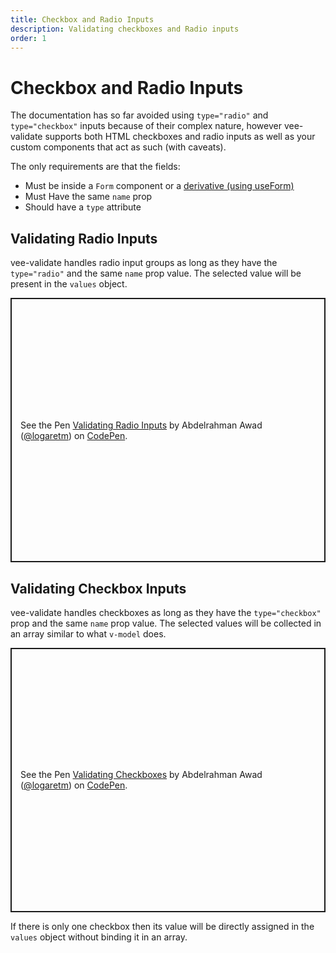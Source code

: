 ```yaml
---
title: Checkbox and Radio Inputs
description: Validating checkboxes and Radio inputs
order: 1
---
```


# Checkbox and Radio Inputs

The documentation has so far avoided using `type="radio"` and `type="checkbox"` inputs because of their complex nature, however vee-validate supports both HTML checkboxes and radio inputs as well as your custom components that act as such (with caveats).

The only requirements are that the fields:

<div class="features">

- Must be inside a `Form` component or a [derivative (using useForm)](/api/use-form#creating-custom-form-components)
- Must Have the same `name` prop
- Should have a `type` attribute

</div>

## Validating Radio Inputs

vee-validate handles radio input groups as long as they have the `type="radio"` and the same `name` prop value. The selected value will be present in the `values` object.

<p class="codepen" data-height="423" data-theme-id="light" data-default-tab="js,result" data-user="logaretm" data-slug-hash="YzwMqmL" style="height: 423px; box-sizing: border-box; display: flex; align-items: center; justify-content: center; border: 2px solid; margin: 1em 0; padding: 1em;" data-pen-title="Validating Radio Inputs">
  <span>See the Pen <a href="https://codepen.io/logaretm/pen/YzwMqmL">
  Validating Radio Inputs</a> by Abdelrahman Awad (<a href="https://codepen.io/logaretm">@logaretm</a>)
  on <a href="https://codepen.io">CodePen</a>.</span>
</p>

## Validating Checkbox Inputs

vee-validate handles checkboxes as long as they have the `type="checkbox"` prop and the same `name` prop value. The selected values will be collected in an array similar to what `v-model` does.

<p class="codepen" data-height="423" data-theme-id="light" data-default-tab="js,result" data-user="logaretm" data-slug-hash="BajEzoe" style="height: 423px; box-sizing: border-box; display: flex; align-items: center; justify-content: center; border: 2px solid; margin: 1em 0; padding: 1em;" data-pen-title="Validating Checkboxes">
  <span>See the Pen <a href="https://codepen.io/logaretm/pen/BajEzoe">
  Validating Checkboxes</a> by Abdelrahman Awad (<a href="https://codepen.io/logaretm">@logaretm</a>)
  on <a href="https://codepen.io">CodePen</a>.</span>
</p>

If there is only one checkbox then its value will be directly assigned in the `values` object without binding it in an array.

<script async src="https://static.codepen.io/assets/embed/ei.js"></script>
